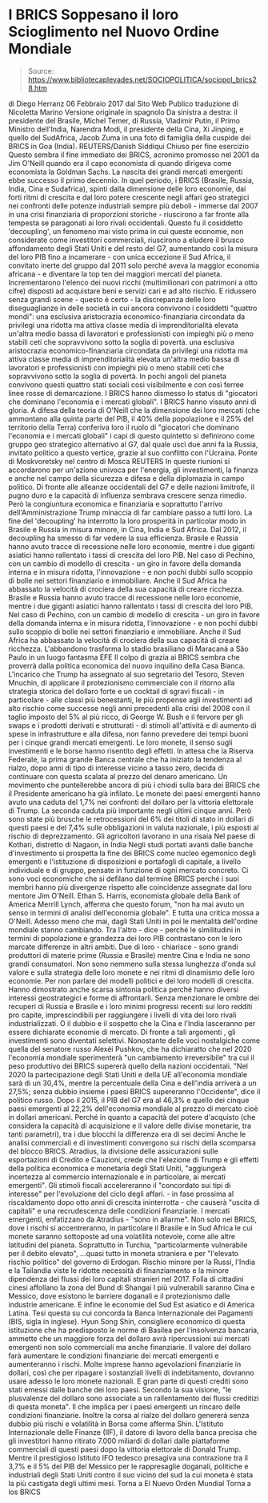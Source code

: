 # I BRICS Soppesano il loro Scioglimento nel Nuovo Ordine Mondiale

> Source: https://www.bibliotecapleyades.net/SOCIOPOLITICA/sociopol_brics28.htm

di Diego Herranz
06 Febbraio 2017
dal Sito Web Publico
traduzione di Nicoletta Marino
Versione originale in spagnolo
Da sinistra a destra: il presidente del Brasile, Michel Temer, di Russia, Vladimir Putin,
il Primo Ministro dell'India, Narendra Modi, il presidente della Cina, Xi Jinping,
e quello del SudAfrica, Jacob Zuma
in una foto di famiglia della cuspide dei BRICS in Goa (India).
REUTERS/Danish Siddiqui
Chiuso per fine esercizio
Questo sembra il fine immediato dei BRICS, acronimo promosso nel 2001 da Jim O'Neill quando era il capo economista di quando dirigeva come economista la Goldman Sachs.
La nascita dei grandi mercati emergenti ebbe successo il primo decennio.
In quel periodo, i BRICS (Brasile, Russia, India, Cina e Sudafrica), spinti dalla dimensione delle loro economie, dai forti ritmi di crescita e dal loro potere crescente negli affari geo strategici nei confronti delle potenze industriali sempre più deboli - immerse dal 2007 in una crisi finanziaria di proporzioni storiche - riuscirono a far fronte alla tempesta se paragonati ai loro rivali occidentali.
Questo fu il cosiddetto 'decoupling', un fenomeno mai visto prima in cui queste economie, non considerate come investitori commerciali, riuscirono a eludere il brusco affondamento degli Stati Uniti e del resto del G7, aumentando così la misura del loro PIB fino a incamerare - con unica eccezione il Sud Africa, il convitato inerte del gruppo dal 2011 solo perché aveva la maggior economia africana - e diventare la top ten dei maggiori mercati del pianeta.
Incrementarono l'elenco dei nuovi ricchi (multimilionari con patrimoni a otto cifre) disposti ad acquistare beni e servizi cari e ad alto rischio.
E ridussero senza grandi scene - questo è certo - la discrepanza delle loro diseguaglianze in delle società in cui ancora convivono i cosiddetti "quattro mondi":
una esclusiva aristocrazia economico-finanziaria circondata da privilegi una ridotta ma attiva classe media di imprenditorialità elevata un'altra medio bassa di lavoratori e professionisti con impieghi più o meno stabili ceti che sopravvivono sotto la soglia di povertà.
una esclusiva aristocrazia economico-finanziaria circondata da privilegi
una ridotta ma attiva classe media di imprenditorialità elevata
un'altra medio bassa di lavoratori e professionisti con impieghi più o meno stabili
ceti che sopravvivono sotto la soglia di povertà.
In pochi angoli del pianeta convivono questi quattro stati sociali così visibilmente e con così ferree linee rosse di demarcazione.
I BRICS
hanno dismesso lo status di
"giocatori che dominano l'economia
e i mercati globali".
I BRICS hanno vissuto anni di gloria.
A difesa della teoria di O'Neill che la dimensione dei loro mercati (che ammontano alla quinta parte del PIB, il 40% della popolazione e il 25% del territorio della Terra) conferiva loro il ruolo di "giocatori che dominano l'economia e i mercati globali" i capi di questo quintetto si definirono come gruppo geo strategico alternativo al G7, dal quale uscì due anni fa la Russia, invitato politico a questo vertice, grazie al suo conflitto con l'Ucraina.
Ponte di Moskvoretsky nel centro di Mosca
REUTERS
In queste riunioni si accordarono per un'azione univoca per l'energia, gli investimenti, la finanza e anche nel campo della sicurezza e difesa e della diplomazia in campo politico.
Di fronte alle alleanze occidentali del G7 e delle nazioni limitrofe, il pugno duro e la capacità di influenza sembrava crescere senza rimedio.
Però la congiuntura economica e finanziaria e soprattutto l'arrivo dell'Amministrazione Trump minaccia di far cambiare passo a tutti loro.
La fine del 'decoupling'
ha interrotto la loro prosperità
in particolar modo in Brasile e Russia
in misura minore,
in Cina, India e Sud Africa.
Dal 2012, il decoupling ha smesso di far vedere la sua efficienza.
Brasile e Russia hanno avuto tracce di recessione nelle loro economie, mentre i due giganti asiatici hanno rallentato i tassi di crescita del loro PIB. Nel caso di Pechino, con un cambio di modello di crescita - un giro in favore della domanda interna e in misura ridotta, l'innovazione - e non pochi dubbi sullo scoppio di bolle nei settori finanziario e immobiliare. Anche il Sud Africa ha abbassato la velocità di crociera della sua capacità di creare ricchezza.
Brasile e Russia hanno avuto tracce di recessione nelle loro economie, mentre i due giganti asiatici hanno rallentato i tassi di crescita del loro PIB.
Nel caso di Pechino, con un cambio di modello di crescita - un giro in favore della domanda interna e in misura ridotta, l'innovazione - e non pochi dubbi sullo scoppio di bolle nei settori finanziario e immobiliare.
Anche il Sud Africa ha abbassato la velocità di crociera della sua capacità di creare ricchezza.
L'abbandono trasforma lo
stadio brasiliano di Maracaná a São Paulo
in un luogo fantasma
EFE
Il colpo di grazia ai BRICS sembra che proverrà dalla politica economica del nuovo inquilino della Casa Bianca.
L'incarico che Trump ha assegnato al suo segretario del Tesoro, Steven Mnuchin, di applicare il protezionismo commerciale con il ritorno alla strategia storica del dollaro forte e un cocktail di sgravi fiscali - in particolare - alle classi più benestanti, le più propense agli investimenti ad alto rischio come successe negli anni precedenti alla crisi del 2008 con il taglio imposto del 5% al più ricco, di George W. Bush e il fervore per gli swaps e i prodotti derivati e strutturati - di stimoli all'attività e di aumento di spese in infrastrutture e alla difesa, non fanno prevedere dei tempi buoni per i cinque grandi mercati emergenti.
Le loro monete, il senso sugli investimenti e le borse hanno risentito degli effetti.
In attesa che la Riserva Federale, la prima grande Banca centrale che ha iniziato la tendenza al rialzo, dopo anni di tipo di interesse vicino a tasso zero, decida di continuare con questa scalata al prezzo del denaro americano.
Un movimento che puntellerebbe ancora di più i chiodi sulla bara dei BRICS che il Presidente americano ha già infilato.
Le monete dei paesi emergenti hanno avuto una caduta del 1,7% nei confronti del dollaro per la vittoria elettorale di Trump. La seconda caduta più importante negli ultimi cinque anni.
Però sono state più brusche le retrocessioni del 6% dei titoli di stato in dollari di questi paesi e del 7,4% sulle obbligazioni in valuta nazionale, i più esposti al rischio di deprezzamento.
Gli agricoltori lavorano in una risaia
Nel paese di Kothari, distretto di Nagaon, in India
Negli studi portati avanti dalle banche d'investimento si prospetta la fine dei BRICS come nucleo egemonico degli emergenti e l'istituzione di disposizioni e portafogli di capitale, a livello individuale e di gruppo, pensate in funzione di ogni mercato concreto.
Ci sono voci economiche
che si defilano dal termine BRICS
perché i suoi membri hanno
più divergenze rispetto alle coincidenze
assegnate dal loro mentore Jim O'Neill.
Ethan S. Harris, economista globale della Bank of America Merrill Lynch, afferma che questo forum,
"non ha mai avuto un senso in termini di analisi dell'economia globale".
E tutta una critica mossa a O'Neill.
Adesso meno che mai, dagli Stati Uniti in poi le mentalità dell'ordine mondiale stanno cambiando. Tra l'altro - dice - perché le similitudini in termini di popolazione e grandezza dei loro PIB contrastano con le loro marcate differenze in altri ambiti.
Due di loro - chiarisce - sono grandi produttori di materie prime (Russia e Brasile) mentre Cina e India ne sono grandi consumatori.
Non sono nemmeno sulla stessa lunghezza d'onda sul valore e sulla strategia delle loro monete e nei ritmi di dinamismo delle loro economie. Per non parlare dei modelli politici e dei loro modelli di crescita.
Hanno dimostrato anche scarsa sintonia politica perché hanno diversi interessi geostrategici e forme di affrontarli.
Senza menzionare le ombre dei recuperi di Russia e Brasile e i loro minimi progressi recenti sui loro redditi pro capite, imprescindibili per raggiungere i livelli di vita dei loro rivali industrializzati. O il dubbio e il sospetto che la Cina e l'India lasceranno per essere dichiarate economie di mercato.
Di fronte a tali argomenti , gli investimenti sono diventati selettivi.
Nonostante delle voci nostalgiche come quella del senatore russo Alexéi Pushkov, che ha dichiaratto che nel 2020 l'economia mondiale sperimenterà "un cambiamento irreversibile" tra cui il peso produttivo dei BRICS supererà quello della nazioni occidentali.
"Nel 2020 la partecipazione degli Stati Uniti e della UE all'economia mondiale sarà di un 30,4%, mentre la percentuale della Cina e dell'india arriverà a un 27,5%; senza dubbio insieme i paesi BRICS supereranno l'Occidente", dice il politico russo.
Dopo il 2015, il PIB del G7 era al 46,3% e quello dei cinque paesi emergenti al 22,2% dell'economia mondiale al prezzo di mercato cioè in dollari americani.
Perché in quanto a capacità del potere d'acquisto (che considera la capacità di acquisizione e il valore delle divise monetarie, tra tanti parametri), tra i due blocchi la differenza era di sei decimi
Anche le analisi commerciali e di investimenti convergono sui rischi della scomparsa del blocco BRICS.
Atradius, la divisione delle assicurazioni sulle esportazioni di Credito e Cauzioni, crede che l'elezione di Trump e gli effetti della politica economica e monetaria degli Stati Uniti,
"aggiungerà incertezza al commercio internazionale e in particolare, ai mercati emergenti".
Gli stimoli fiscali accelereranno il "concordato sui tipi di interesse" per l'evoluzione del ciclo degli affari. - in fase prossima al riscaldamento dopo otto anni di crescita ininterrotta - che causerà "uscita di capitali" e una recrudescenza delle condizioni finanziarie.
I mercati emergenti, enfatizzano da Atradius - "sono in allarme".
Non solo nei BRICS, dove i rischi si accentreranno, in particolare il Brasile e in Sud Africa le cui monete saranno sottoposte ad una volatilità notevole, come alle altre latitudini del pianeta.
Soprattutto in Turchia,
"particolarmente vulnerabile per il debito elevato",
...quasi tutto in moneta straniera e per "l'elevato rischio politico" del governo di Erdogan.
Rischio minore per la Russi, l'India e la Tailandia viste le ridotte necessità di finanziamento e la minore dipendenza dei flussi dei loro capitali stranieri nel 2017.
Folla di cittadini cinesi
affollano la zona del Bund di Shangai
I più vulnerabili saranno Cina e Messico, dove esistono le barriere doganali e il protezionismo dalle industrie americane. E infine le economie del Sud Est asiatico e di America Latina.
Tesi questa su cui concorda la Banca Internazionale dei Pagamenti (BIS, sigla in inglese).
Hyun Song Shin, consigliere economico di questa istituzione che ha predisposto le norme di Basilea per l'insolvenza bancaria, ammette che un maggiore forza del dollaro avrà ripercussioni sui mercati emergenti non solo commerciali ma anche finanziarie.
Il valore del dollaro
farà aumentare le condizioni finanziarie
dei mercati emergenti
e aumenteranno i rischi.
Molte imprese hanno agevolazioni finanziarie in dollari, così che per ripagare i sostanziali livelli di indebitamento, dovranno usare adesso le loro monete nazionali.
E gran parte di questi crediti sono stati emessi dalle banche dei loro paesi.
Secondo la sua visione,
"le plusvalenze del dollaro sono associate a un rallentamento dei flussi creditizi di questa moneta".
Il che implica per i paesi emergenti un rincaro delle condizioni finanziarie.
Inoltre la corsa al rialzo del dollaro genererà senza dubbio più rischi e volatilità in Borsa come afferma Shin.
L'Istituto Internazionale delle Finanze (IIF), il datore di lavoro della banca precisa che gli investitori hanno ritirato 7.000 miliardi di dollari dalle piattaforme commerciali di questi paesi dopo la vittoria elettorale di Donald Trump.
Mentre il prestigioso Istituto IFO tedesco presagiva una contrazione tra il 3,7% e il 5% del PIB del Messico per le rappresaglie doganali, politiche e industriali degli Stati Uniti contro il suo vicino del sud la cui moneta è stata la più castigata degli ultimi mesi.
Torna a El Nuevo Orden Mundial
Torna a los BRICS
